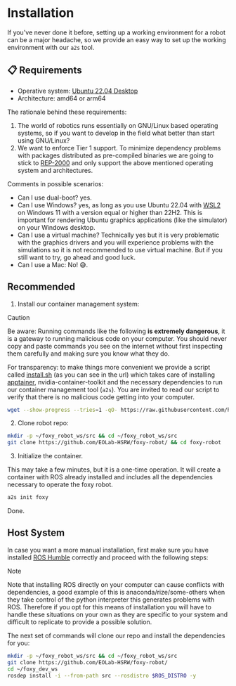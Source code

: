 # Installation

If you've never done it before, setting up a working environment for a robot can be a major headache, so we provide an easy way to set up the working environment with our `a2s` tool.

## 📋 Requirements

- Operative system: [Ubuntu 22.04 Desktop](https://releases.ubuntu.com/jammy/)
- Architecture: amd64 or arm64

The rationale behind these requirements:
1. The world of robotics runs essentially on GNU/Linux based operating systems, so if you want to develop in the field what better than start using GNU/Linux?
2. We want to enforce Tier 1 support. To minimize dependency problems with packages distributed as pre-compiled binaries we are going to stick to [REP-2000](https://www.ros.org/reps/rep-2000.html#humble-hawksbill-may-2022-may-2027) and only support the above mentioned operating system and architectures.

Comments in possible scenarios:
- Can I use dual-boot? yes.
- Can I use Windows? yes, as long as you use Ubuntu 22.04 with [WSL2](https://learn.microsoft.com/en-us/windows/wsl/install) on Windows 11 with a version equal or higher than 22H2. This is important for rendering Ubuntu graphics applications (like the simulator) on your Windows desktop.
- Can I use a virtual machine? Technically yes but it is very problematic with the graphics drivers and you will experience problems with the simulations so it is not recommended to use virtual machine. But if you still want to try, go ahead and good luck.
- Can I use a Mac: No! 😅.

## Recommended

1. Install our container management system:

> [!CAUTION]
> Be aware: Running commands like the following **is extremely dangerous**, it is a gateway to running malicious code on your computer. You should never copy and paste commands you see on the internet without first inspecting them carefully and making sure you know what they do.

For transparency: to make things more convenient we provide a script called [install.sh](https://raw.githubusercontent.com/harleylara/a2s-cli/refs/heads/main/install.sh) (as you can see in the url) which takes care of installing [apptainer](https://apptainer.org/), nvidia-container-toolkit and the necessary dependencies to run our container management tool (`a2s`). You are invited to read our script to verify that there is no malicious code getting into your computer.

```sh
wget --show-progress --tries=1 -qO- https://raw.githubusercontent.com/harleylara/a2s-cli/refs/heads/main/install.sh | bash
```

2. Clone robot repo:

```sh
mkdir -p ~/foxy_robot_ws/src && cd ~/foxy_robot_ws/src
git clone https://github.com/EOLab-HSRW/foxy-robot/ && cd foxy-robot
```

3. Initialize the container.

This may take a few minutes, but it is a one-time operation. It will create a container with ROS already installed and includes all the dependencies necessary to operate the foxy robot.

```sh
a2s init foxy
```

Done.

## Host System

In case you want a more manual installation, first make sure you have installed [ROS Humble](https://docs.ros.org/en/humble/Installation/Ubuntu-Install-Debs.html) correctly and proceed with the following steps:

> [!NOTE]
> Note that installing ROS directly on your computer can cause conflicts with dependencies, a good example of this is anaconda/rize/some-others when they take control of the python interpreter this generates problems with ROS. Therefore if you opt for this means of installation you will have to handle these situations on your own as they are specific to your system and difficult to replicate to provide a possible solution.

The next set of commands will clone our repo and install the dependencies for you:

```sh
mkdir -p ~/foxy_robot_ws/src && cd ~/foxy_robot_ws/src
git clone https://github.com/EOLab-HSRW/foxy-robot/
cd ~/foxy_dev_ws
rosdep install -i --from-path src --rosdistro $ROS_DISTRO -y
```
